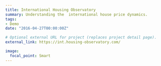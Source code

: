 ```yaml
---
title: International Housing Observatory
summary: Understanding the  international house price dynamics.
tags:
- Demo
date: "2016-04-27T00:00:00Z"

# Optional external URL for project (replaces project detail page).
external_link: https://int.housing-observatory.com/

image:
  focal_point: Smart
---
```




